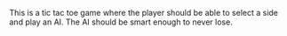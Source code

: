 This is a tic tac toe game where the player should be able to select a side and play an AI. The AI should be smart enough to never lose.